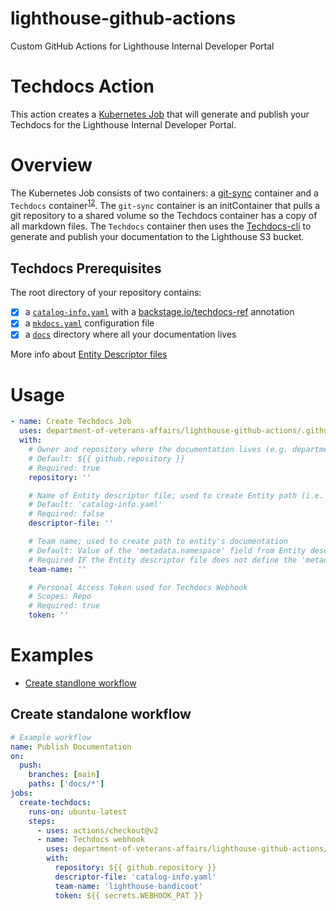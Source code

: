 # lighthouse-github-actions
Custom GitHub Actions for Lighthouse Internal Developer Portal

# Techdocs Action

This action creates a [Kubernetes Job](https://github.com/department-of-veterans-affairs/lighthouse-github-actions/blob/main/example-techdocs-job.yaml) that will generate and publish your Techdocs for the Lighthouse Internal Developer Portal.

# Overview
The Kubernetes Job consists of two containers:  a [git-sync](https://github.com/kubernetes/git-sync) container and a `Techdocs` container<sup>[1](https://github.com/department-of-veterans-affairs/lighthouse-github-actions/pkgs/container/lighthouse-github-actions%2Ftechdocs)[2](https://github.com/department-of-veterans-affairs/lighthouse-github-actions/blob/main/.techdocscontainer/base.Dockerfile)</sup>. The `git-sync` container is an initContainer that pulls a git repository to a shared volume so the Techdocs container has a copy of all markdown files. The `Techdocs` container then uses the [Techdocs-cli](https://backstage.io/docs/features/techdocs/cli) to generate and publish your documentation to the Lighthouse S3 bucket.

## Techdocs Prerequisites
The root directory of your repository contains:
- [x] a <a href="https://github.com/department-of-veterans-affairs/lighthouse-embark/blob/main/catalog-info.yaml">`catalog-info.yaml`</a> with a <a href="https://backstage.io/docs/features/software-catalog/well-known-annotations#backstageiotechdocs-ref">backstage.io/techdocs-ref</a> annotation
- [x] a <a href="https://github.com/department-of-veterans-affairs/lighthouse-embark/blob/main/mkdocs.yml">`mkdocs.yaml`</a> configuration file
- [x] a <a href="https://github.com/department-of-veterans-affairs/lighthouse-embark/tree/main/docs">`docs`</a> directory where all your documentation lives

More info about [Entity Descriptor files](https://backstage.io/docs/features/software-catalog/descriptor-format#overall-shape-of-an-entity)

# Usage

<!-- start usage -->
```yaml
- name: Create Techdocs Job
  uses: department-of-veterans-affairs/lighthouse-github-actions/.github/actions/techdocs@main
  with:
    # Owner and repository where the documentation lives (e.g. department-of-veterans-affairs/lighthouse-embark)
    # Default: ${{ github.repository }}
    # Required: true
    repository: ''

    # Name of Entity descriptor file; used to create Entity path (i.e. namespace/kind/name)
    # Default: 'catalog-info.yaml'
    # Required: false
    descriptor-file: ''

    # Team name; used to create path to entity's documentation
    # Default: Value of the 'metadata.namespace' field from Entity descriptor file
    # Required IF the Entity descriptor file does not define the 'metadata.namespace' field
    team-name: ''

    # Personal Access Token used for Techdocs Webhook
    # Scopes: Repo
    # Required: true
    token: ''

```
<!-- end usage -->

# Examples
- [Create standlone workflow](#Create-standalone-workflow)

## Create standalone workflow

```yaml
# Example workflow
name: Publish Documentation
on:
  push:
    branches: [main]
    paths: ['docs/*']
jobs:
  create-techdocs:
    runs-on: ubuntu-latest
    steps:
      - uses: actions/checkout@v2
      - name: Techdocs webhook
        uses: department-of-veterans-affairs/lighthouse-github-actions/.github/actions/techdocs-webhook@main
        with:
          repository: ${{ github.repository }}
          descriptor-file: 'catalog-info.yaml'
          team-name: 'lighthouse-bandicoot'
          token: ${{ secrets.WEBHOOK_PAT }}
```
